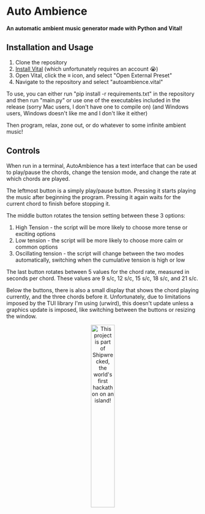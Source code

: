 # Auto Ambience
**An automatic ambient music generator made with Python and Vital!**

## Installation and Usage
1. Clone the repository
2. [Install Vital](https://vital.audio/) (which unfortunately requires an account 😭)
3. Open Vital, click the ≡ icon, and select "Open External Preset"
4. Navigate to the repository and select "autoambience.vital"

To use, you can either run "pip install -r requirements.txt" in the repository and then run "main.py" or use one of the executables included in the release (sorry Mac users, I don't have one to compile on) (and Windows users, Windows doesn't like me and I don't like it either)

Then program, relax, zone out, or do whatever to some infinite ambient music!

## Controls
When run in a terminal, AutoAmbience has a text interface that can be used to play/pause the chords, change the tension mode, and change the rate at which chords are played.

The leftmost button is a simply play/pause button. Pressing it starts playing the music after beginning the program. Pressing it again waits for the current chord to finish before stopping it.

The middle button rotates the tension setting between these 3 options:
1. High Tension - the script will be more likely to choose more tense or exciting options
2. Low tension - the script will be more likely to choose more calm or common options
3. Oscillating tension - the script will change between the two modes automatically, switching when the cumulative tension is high or low

The last button rotates between 5 values for the chord rate, measured in seconds per chord. These values are 9 s/c, 12 s/c, 15 s/c, 18 s/c, and 21 s/c.

Below the buttons, there is also a small display that shows the chord playing currently, and the three chords before it. Unfortunately, due to limitations imposed by the TUI library I'm using (urwird), this doesn't update unless a graphics update is imposed, like switching between the buttons or resizing the window. 

<div align="center">
  <a href="https://shipwrecked.hackclub.com/?t=ghrm" target="_blank">
    <img src="https://hc-cdn.hel1.your-objectstorage.com/s/v3/739361f1d440b17fc9e2f74e49fc185d86cbec14_badge.png" 
         alt="This project is part of Shipwrecked, the world's first hackathon on an island!" 
         style="width: 35%;">
  </a>
</div>